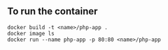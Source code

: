 ## To run the container

```
docker build -t <name>/php-app .
docker image ls
docker run --name php-app -p 80:80 <name>/php-app
```
